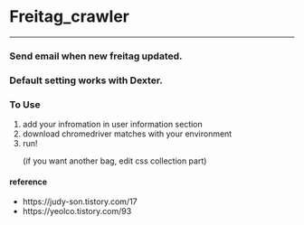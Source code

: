 # Freitag_crawler
___
### Send email when new freitag updated.
### Default setting works with Dexter.

<h3>To Use</h3>
<ol>
<li> add your infromation in user information section</li>
<li> download chromedriver matches with your environment</li>
<li> run!</li>
<p>(if you want another bag, edit css collection part)</p>
</ol>

<h4>reference</h4>
<ul>
    <li> https://judy-son.tistory.com/17</li>
    <li> https://yeolco.tistory.com/93</li>
<ul>